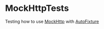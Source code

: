 # MockHttpTests
Testing how to use [MockHttp](https://github.com/richardszalay/mockhttp) with [AutoFixture](https://github.com/AutoFixture/AutoFixture)

